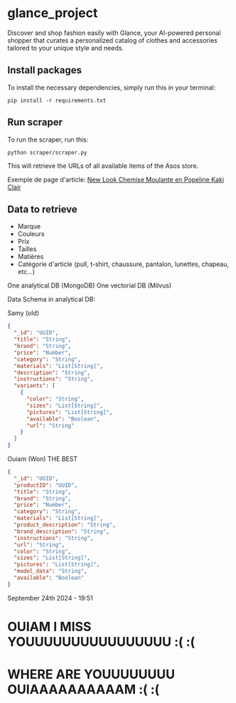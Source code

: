 # glance_project
Discover and shop fashion easily with Glance, your AI-powered personal shopper that curates a personalized catalog of clothes and accessories tailored to your unique style and needs.

## Install packages
To install the necessary dependencies, simply run this in your terminal:
```shell
pip install -r requirements.txt
```

## Run scraper
To run the scraper, run this:
```shell
python scraper/scraper.py
```

This will retrieve the URLs of all available items of the Asos store.

Exemple de page d'article:
[New Look Chemise Moulante en Popeline Kaki Clair](https://www.asos.com/fr/new-look/new-look-chemise-moulante-en-popeline-kaki-clair/prd/204740601#colourWayId-204740602)

## Data to retrieve
- Marque
- Couleurs
- Prix
- Tailles
- Matières
- Catégorie d'article (pull, t-shirt, chaussure, pantalon, lunettes, chapeau, etc...)

One analytical DB (MongoDB)
One vectorial DB (Milvus)

Data Schema in analytical DB:

Samy (old)
```JSON
{
  "_id": "UUID",
  "title": "String",
  "brand": "String",
  "price": "Number",
  "category": "String",
  "materials": "List[String]",
  "description": "String",
  "instructions": "String",
  "variants": [
    {
      "color": "String",
      "sizes": "List[String]",
      "pictures": "List[String]",
      "available": "Boolean",
      "url": "String"
    }
  ]
}
```

Ouiam (Won) THE BEST
```JSON
{
  "_id": "UUID",
  "productID": "UUID",
  "title": "String",
  "brand": "String",
  "price": "Number",
  "category": "String",
  "materials": "List[String]",
  "product_description": "String",
  "brand_description": "String",
  "instructions": "String",
  "url": "String",
  "color": "String",
  "sizes": "List[String]",
  "pictures": "List[String]",
  "model_data": "String",
  "available": "Boolean"
}
```

September 24th 2024 - 19:51
# OUIAM I MISS YOUUUUUUUUUUUUUUUU :( :(
# WHERE ARE YOUUUUUUUU OUIAAAAAAAAAAM :( :(

